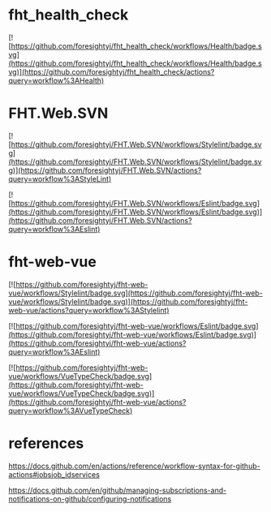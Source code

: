 # fht_health_check

[![https://github.com/foresightyj/fht_health_check/workflows/Health/badge.svg](https://github.com/foresightyj/fht_health_check/workflows/Health/badge.svg)](https://github.com/foresightyj/fht_health_check/actions?query=workflow%3AHealth)

# FHT.Web.SVN

[![https://github.com/foresightyj/FHT.Web.SVN/workflows/Stylelint/badge.svg](https://github.com/foresightyj/FHT.Web.SVN/workflows/Stylelint/badge.svg)](https://github.com/foresightyj/FHT.Web.SVN/actions?query=workflow%3AStyleLint)

[![https://github.com/foresightyj/FHT.Web.SVN/workflows/Eslint/badge.svg](https://github.com/foresightyj/FHT.Web.SVN/workflows/Eslint/badge.svg)](https://github.com/foresightyj/FHT.Web.SVN/actions?query=workflow%3AEslint)

# fht-web-vue

[![https://github.com/foresightyj/fht-web-vue/workflows/Stylelint/badge.svg](https://github.com/foresightyj/fht-web-vue/workflows/Stylelint/badge.svg)](https://github.com/foresightyj/fht-web-vue/actions?query=workflow%3AStylelint)

[![https://github.com/foresightyj/fht-web-vue/workflows/Eslint/badge.svg](https://github.com/foresightyj/fht-web-vue/workflows/Eslint/badge.svg)](https://github.com/foresightyj/fht-web-vue/actions?query=workflow%3AEslint)

[![https://github.com/foresightyj/fht-web-vue/workflows/VueTypeCheck/badge.svg](https://github.com/foresightyj/fht-web-vue/workflows/VueTypeCheck/badge.svg)](https://github.com/foresightyj/fht-web-vue/actions?query=workflow%3AVueTypeCheck)


# references

https://docs.github.com/en/actions/reference/workflow-syntax-for-github-actions#jobsjob_idservices

https://docs.github.com/en/github/managing-subscriptions-and-notifications-on-github/configuring-notifications